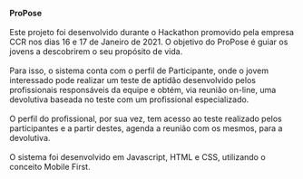 <strong>ProPose</strong> <br><br>
Este projeto foi desenvolvido durante o Hackathon promovido pela empresa CCR nos dias 16 e 17 de Janeiro de 2021. O objetivo do ProPose é guiar os jovens a descobrirem o seu propósito de vida. <br> <br>
Para isso, o sistema conta com o perfil de Participante, onde o jovem interessado pode realizar um teste de aptidão desenvolvido pelos profissionais responsáveis da equipe e obtém, via reunião on-line, uma devolutiva baseada no teste com um profissional especializado. <br><br>
O perfil do profissional, por sua vez, tem acesso ao teste realizado pelos participantes e a partir destes, agenda a reunião com os mesmos, para a devolutiva.<br><br>
O sistema foi desenvolvido em Javascript, HTML e CSS, utilizando o conceito Mobile First.

